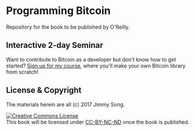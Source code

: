 # Programming Bitcoin

Repository for the book to be published by O'Reilly.

## Interactive 2-day Seminar

Want to contribute to Bitcoin as a developer but don't know how to get started?
[Sign up for my course](http://programmingblockchain.com), where you'll make your own Bitcoin library from scratch!

## License & Copyright

The materials herein are all (c) 2017 Jimmy Song.

<a rel="license" href="http://creativecommons.org/licenses/by-nc-nd/4.0/"><img alt="Creative Commons License" style="border-width:0" src="https://i.creativecommons.org/l/by-nc-nd/4.0/88x31.png" /></a><br />
This book will be licensed under [CC-BY-NC-ND](https://creativecommons.org/licenses/by-nc-nd/4.0/legalcode) once the book is published.
